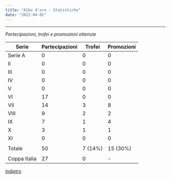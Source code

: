 ```yaml
---
title: "Albo d'oro - Statistiche"
date: "2022-04-02"
---
```


---

*Partecipazioni, trofei e promozioni ottenute*

| Serie | Partecipazioni| Trofei | Promozioni | 
| - | - | - | - | 
| Serie A | 0  | 0 | 0 | 
| II      | 0  | 0 | 0 | 
| III     | 0  | 0 | 0 | 
| IV      | 0  | 0 | 0 | 
| V       | 0  | 0 | 0 | 
| VI      | 17 | 0 | 0 | 
| VII     | 14 | 3 | 8 | 
| VIII    | 9  | 2 | 2 | 
| IX      | 7  | 1 | 4 | 
| X       | 3  | 1 | 1 | 
| XI      | 0  | 0 | 0 | 
|  |  |  |  | 
| Totale | 50 | 7 (14%) | 15 (30%) | 
|  |  |  |  | 
| Coppa Italia | 27  | 0 | - |

[ Indietro ](../)